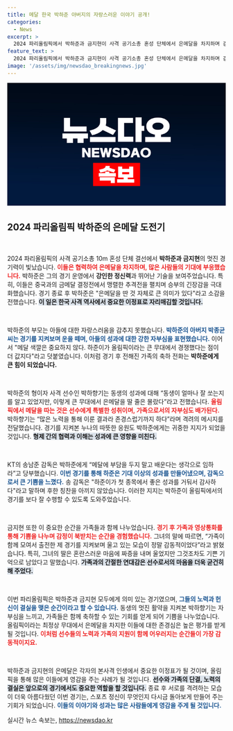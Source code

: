 ```yaml
---
title: 메달 한국 박하준 아버지의 자랑스러운 이야기 공개!
categories:
  - News
excerpt: >
  2024 파리올림픽에서 박하준과 금지현이 사격 공기소총 혼성 단체에서 은메달을 차지하며 감동의 순간을 나누었다. 가족과 친구들의 응원 속에 이뤄낸 값진 성과, 그 뒷이야기가 궁금하다!
feature_text: >
  2024 파리올림픽에서 박하준과 금지현이 사격 공기소총 혼성 단체에서 은메달을 차지하며 감동의 순간을 나누었다. 가족과 친구들의 응원 속에 이뤄낸 값진 성과, 그 뒷이야기가 궁금하다!
image: '/assets/img/newsdao_breakingnews.jpg'
---
```


<p><img src="/assets/img/newsdao_breakingnews.jpg" alt="cryptoinkorea 속보" /></p>

<h2 data-ke-size="size26">2024 파리올림픽 박하준의 은메달 도전기</h2>

<p data-ke-size="size16">&nbsp;</p>

<p>2024 파리올림픽의 사격 공기소총 10m 혼성 단체 결선에서 <strong>박하준과 금지현</strong>의 멋진 경기력이 빛났습니다. <b><span style="color: #ee2323;">이들은 협력하여 은메달을 차지하며, 많은 사람들의 기대에 부응했습니다.</span></b> 박하준은 그의 경기 운영에서 <strong>강인한 정신력</strong>과 뛰어난 기술을 보여주었습니다. 특히, 이들은 중국과의 금메달 결정전에서 맹렬한 추격전을 펼치며 승부의 긴장감을 극대화했습니다. 경기 종료 후 박하준은 "은메달을 딴 것 자체로 큰 의미가 있다"라고 소감을 전했습니다. <b><span style="background-color: #21538527;">이 일은 한국 사격 역사에서 중요한 이정표로 자리매김할 것입니다.</span></b>  </p>

<p data-ke-size="size16">&nbsp;</p>

<p>박하준의 부모는 아들에 대한 자랑스러움을 감추지 못했습니다. <b><span style="color: #1a5490;">박하준의 아버지 박종균씨는 경기를 지켜보며 운을 떼며, 아들의 성과에 대한 강한 자부심을 표현했습니다.</span></b> 이어서 "메달 색깔은 중요하지 않다. 하준이가 올림픽이라는 큰 무대에서 경쟁했다는 점이 더 값지다"라고 덧붙였습니다. 이처럼 경기 후 전해진 가족의 축하 전화는 <strong>박하준에게 큰 힘이 되었습니다.</strong> </p>

<p data-ke-size="size16">&nbsp;</p>

<p>박하준의 형이자 사격 선수인 박하향기는 동생의 성과에 대해 “동생이 얼마나 잘 쏘는지를 알고 있었지만, 이렇게 큰 무대에서 은메달을 딸 줄은 몰랐다”라고 전했습니다. <b><span style="color: #ee2323;">올림픽에서 메달을 따는 것은 선수에게 특별한 성취이며, 가족으로서의 자부심도 배가된다.</span></b> 박하향기는 “많은 노력을 통해 이룬 결과라 존경스럽기까지 하다”라며 격려의 메시지를 전달했습니다. 경기를 지켜본 누나의 따뜻한 응원도 박하준에게는 귀중한 지지가 되었을 것입니다. <b><span style="background-color: #21538527;">형제 간의 협력과 이해는 성과에 큰 영향을 미친다.</span></b> </p>

<p data-ke-size="size16">&nbsp;</p>

<p>KT의 송남준 감독은 박하준에게 “메달에 부담을 두지 말고 배운다는 생각으로 임하라”고 당부했습니다. <b><span style="color: #1a5490;">이번 경기를 통해 하준은 기대 이상의 성과를 만들어냈으며, 감독으로서 큰 기쁨을 느꼈다.</span></b> 송 감독은 "하준이가 첫 종목에서 좋은 성과를 거둬서 감사하다"라고 말하며 후한 칭찬을 아끼지 않았습니다. 이러한 지지는 박하준이 올림픽에서의 경기를 보다 잘 수행할 수 있도록 도와주었습니다. </p>

<p data-ke-size="size16">&nbsp;</p>

<p>금지현 또한 이 중요한 순간을 가족들과 함께 나누었습니다. <b><span style="color: #ee2323;">경기 후 가족과 영상통화를 통해 기쁨을 나누며 감정이 북받치는 순간을 경험했습니다.</span></b> 그녀의 말에 따르면, “가족이 함께 모여서 출전한 제 경기를 지켜보며 울고 있는 모습이 정말 감동적이었다”라고 밝혔습니다. 특히, 그녀의 딸은 혼란스러운 마음에 짜증을 내며 울었지만 그것조차도 기쁜 기억으로 남았다고 말했습니다. <b><span style="background-color: #21538527;">가족과의 간절한 연대감은 선수로서의 마음을 더욱 굳건히 해 주었다.</span></b></p>

<p data-ke-size="size16">&nbsp;</p>

<p>이번 파리올림픽은 박하준과 금지현 모두에게 의미 있는 경기였으며, <b><span style="color: #1a5490;">그들의 노력과 헌신이 결실을 맺은 순간이라고 할 수 있습니다.</span></b> 동생의 멋진 활약을 지켜본 박하향기는 자부심을 느끼고, 가족들은 함께 축하할 수 있는 기회를 얻게 되어 기쁨을 나누었습니다. 올림픽이라는 최정상 무대에서 은메달을 차지한 이들에 대한 존경심은 높은 평가를 받게 될 것입니다. <b><span style="color: #ee2323;">이처럼 선수들의 노력과 가족의 지원이 함께 어우러지는 순간들이 가장 감동적이지요.</span></b> </p>

<p data-ke-size="size16">&nbsp;</p>

<p>박하준과 금지현의 은메달은 각자의 본사격 인생에서 중요한 이정표가 될 것이며, 올림픽을 통해 많은 이들에게 영감을 주는 사례가 될 것입니다. <b><span style="background-color: #21538527;">선수와 가족의 단결, 노력의 결실은 앞으로의 경기에서도 중요한 역할을 할 것입니다.</span></b> 종료 후 서로를 격려하는 모습이 더욱 아름다웠던 이번 경기는, 스포츠 정신이 무엇인지 다시금 돌아보게 만들어 주는 기회가 되었습니다. <b><span style="color: #1a5490;">이들의 이야기와 성과는 많은 사람들에게 영감을 주게 될 것입니다.</span></b></p>
실시간 뉴스 속보는, <a href="https://newsdao.kr" rel="dofollow">https://newsdao.kr</a>


